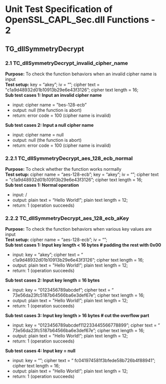 # Unit Test Specification of OpenSSL_CAPL_Sec.dll Functions - 2

## TG_dllSymmetryDecrypt

### 2.1 TC_dllSymmetryDecrypt_invalid_cipher_name
**Purpose:** To check the function behaviors when an invalid cipher name is input<br>
**Test setup:** key = “akey”; iv = “”; cipher text = "c1a9d48932d01b10913b29e6e43f3126”; cipher text length = 16; <br>
**Sub test cases 1: Input an invalid cipher name**
* input: cipher name = "bes-128-ecb”
* output: null (the function is abort)
* return: error code = 100 (cipher name is invalid)

**Sub test cases 2: Input a null cipher name**
* input: cipher name = null
* output: null (the function is abort)
* return: error code = 100 (cipher name is invalid)

### 2.2.1 TC_dllSymmetryDecrypt_aes_128_ecb_normal 
**Purpose:** To check whether the function works normally<br>
**Test setup:** cipher name = “aes-128-ecb”; key = “akey”; iv = “”; cipher text = "c1a9d48932d01b10913b29e6e43f3126”; cipher text length = 16;  <br>
**Sub test cases 1: Normal operation**
* input: /
* output: plain text = “Hello World!”; plain text length = 12;
* return: 1 (operation succeeds)

### 2.2.2 TC_dllSymmetryDecrypt_aes_128_ecb_aKey
**Purpose:** To check the function behaviors when various key values are input<br>
**Test setup:** cipher name = “aes-128-ecb”; iv = “”;   <br>
**Sub test cases 1: Input key length < 16 bytes # padding the rest with 0x00**
* input: key = “akey”; cipher text = “ c1a9d48932d01b10913b29e6e43f3126”; cipher text length = 16;
* output: plain text = "Hello World!”; plain text length = 12;
* return: 1 (operation succeeds)

**Sub test cases 2: Input key length = 16 bytes**
* input: key = “0123456789abcdef”; cipher text = “ 73e56da23fc5187b64566ba6e3def67e”; cipher text length = 16;
* output: plain text = "Hello World!”; plain text length = 12;
* return: 1 (operation succeeds)

**Sub test cases 3: Input key length > 16 bytes # cut the overflow part**
* input: key = “0123456789abcdef112233445566778899”; cipher text = “ 73e56da23fc5187b64566ba6e3def67e”; cipher text length = 16;
* output: plain text = "Hello World!”; plain text length = 12;
* return: 1 (operation succeeds)

**Sub test cases 4: Input key = null**
* input: key = “”; cipher text = “ fc041974581f3bfede58b726b4f88941”; cipher text length = 16;
* output: plain text = "Hello World!”; plain text length = 12;
* return: 1 (operation succeeds)
